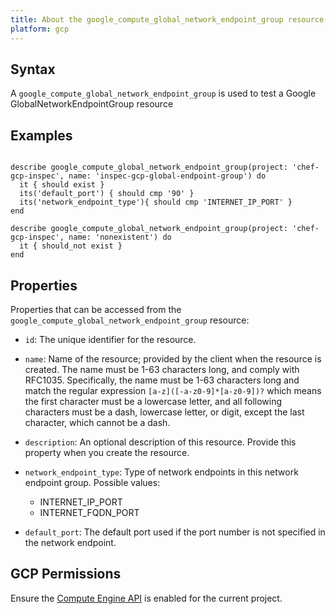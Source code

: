 ```yaml
---
title: About the google_compute_global_network_endpoint_group resource
platform: gcp
---
```


## Syntax
A `google_compute_global_network_endpoint_group` is used to test a Google GlobalNetworkEndpointGroup resource

## Examples
```

describe google_compute_global_network_endpoint_group(project: 'chef-gcp-inspec', name: 'inspec-gcp-global-endpoint-group') do
  it { should exist }
  its('default_port') { should cmp '90' }
  its('network_endpoint_type'){ should cmp 'INTERNET_IP_PORT' }
end

describe google_compute_global_network_endpoint_group(project: 'chef-gcp-inspec', name: 'nonexistent') do
  it { should_not exist }
end

```

## Properties
Properties that can be accessed from the `google_compute_global_network_endpoint_group` resource:


  * `id`: The unique identifier for the resource.

  * `name`: Name of the resource; provided by the client when the resource is created. The name must be 1-63 characters long, and comply with RFC1035. Specifically, the name must be 1-63 characters long and match the regular expression `[a-z]([-a-z0-9]*[a-z0-9])?` which means the first character must be a lowercase letter, and all following characters must be a dash, lowercase letter, or digit, except the last character, which cannot be a dash.

  * `description`: An optional description of this resource. Provide this property when you create the resource.

  * `network_endpoint_type`: Type of network endpoints in this network endpoint group.
  Possible values:
    * INTERNET_IP_PORT
    * INTERNET_FQDN_PORT

  * `default_port`: The default port used if the port number is not specified in the network endpoint.


## GCP Permissions

Ensure the [Compute Engine API](https://console.cloud.google.com/apis/library/compute.googleapis.com/) is enabled for the current project.
